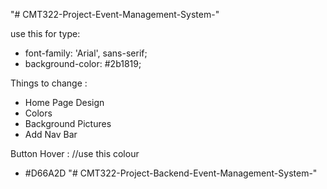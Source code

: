 "# CMT322-Project-Event-Management-System-" 

use this for type: 

- font-family: 'Arial', sans-serif;
- background-color: #2b1819;


Things to change : 
- Home Page Design
- Colors
- Background Pictures
- Add Nav Bar


Button Hover :
//use this colour 
- #D66A2D
"# CMT322-Project-Backend-Event-Management-System-" 
